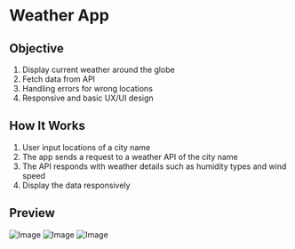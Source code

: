 # Weather App
## Objective
1. Display current weather around the globe
2. Fetch data from API
3. Handling errors for wrong locations
4. Responsive and basic UX/UI design
## How It Works
1. User input locations of a city name
2. The app sends a request to a weather API of the city name
3. The API responds with weather details such as humidity types and wind speed
4. Display the data responsively
## Preview
![Image](https://github.com/user-attachments/assets/366cedea-f4a4-4e05-8e4c-322abfe8f2fb)
![Image](https://github.com/user-attachments/assets/ef486d96-bed9-46a9-b0bf-e1ac0a007fc4)
![Image](https://github.com/user-attachments/assets/9fbb95f6-f9bf-4b56-82c7-b8a4601897e0)
